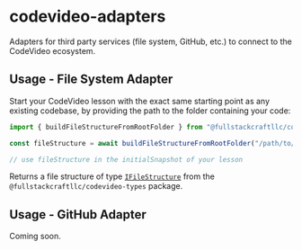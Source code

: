 # codevideo-adapters

Adapters for third party services (file system, GitHub, etc.) to connect to the CodeVideo ecosystem.

## Usage - File System Adapter

Start your CodeVideo lesson with the exact same starting point as any existing codebase, by providing the path to the folder containing your code:

```ts
import { buildFileStructureFromRootFolder } from "@fullstackcraftllc/codevideo-adapters";

const fileStructure = await buildFileStructureFromRootFolder("/path/to/your/codebase");

// use fileStructure in the initialSnapshot of your lesson

```

Returns a file structure of type [`IFileStructure`](https://github.com/codevideo/codevideo-types/blob/main/src/interfaces/IFileStructure.ts) from the `@fullstackcraftllc/codevideo-types` package.

## Usage - GitHub Adapter

Coming soon.